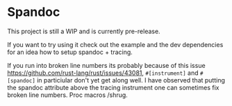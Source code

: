 # Spandoc

This project is still a WIP and is currently pre-release.

If you want to try using it check out the example and the dev dependencies for an idea how to setup spandoc + tracing.

If you run into broken line numbers its probably because of this issue
https://github.com/rust-lang/rust/issues/43081, `#[instrument]` and
`#[spandoc]` in particiular don't yet get along well. I have observed that
putting the spandoc attribute above the tracing instrument one can sometimes
fix broken line numbers. Proc macros /shrug.
